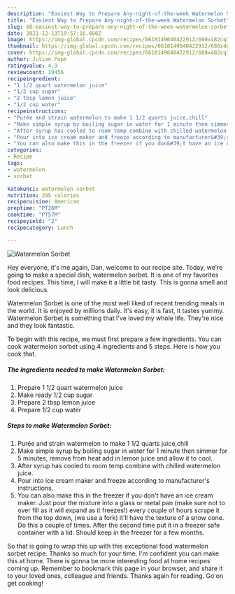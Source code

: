 ```yaml
---
description: "Easiest Way to Prepare Any-night-of-the-week Watermelon Sorbet"
title: "Easiest Way to Prepare Any-night-of-the-week Watermelon Sorbet"
slug: 60-easiest-way-to-prepare-any-night-of-the-week-watermelon-sorbet
date: 2021-12-13T19:57:16.886Z
image: https://img-global.cpcdn.com/recipes/6618149040422912/680x482cq70/watermelon-sorbet-recipe-main-photo.jpg
thumbnail: https://img-global.cpcdn.com/recipes/6618149040422912/680x482cq70/watermelon-sorbet-recipe-main-photo.jpg
cover: https://img-global.cpcdn.com/recipes/6618149040422912/680x482cq70/watermelon-sorbet-recipe-main-photo.jpg
author: Julian Pope
ratingvalue: 4.9
reviewcount: 19456
recipeingredient:
- "1 1/2 quart watermelon juice"
- "1/2 cup sugar"
- "2 tbsp lemon juice"
- "1/2 cup water"
recipeinstructions:
- "Purée and strain watermelon to make 1 1/2 quarts juice,chill"
- "Make simple syrup by boiling sugar in water for 1 minute then simmer for 5 minutes, remove from heat add in lemon juice and allow it to cool."
- "After syrup has cooled to room temp combine with chilled watermelon juice."
- "Pour into ice cream maker and freeze according to manufacturer&#39;s instructions."
- "You can also make this in the freezer if you don&#39;t have an ice cream maker. Just pour the mixture into a glass or metal pan (make sure not to over fill as it will expand as it freezes!) every couple of hours scrape it from the top down, (we use a fork) it&#39;ll have the texture of a snow cone. Do this a couple of times. After the second time put it in a freezer safe container with a lid. Should keep in the freezer for a few months."
categories:
- Recipe
tags:
- watermelon
- sorbet

katakunci: watermelon sorbet 
nutrition: 295 calories
recipecuisine: American
preptime: "PT26M"
cooktime: "PT57M"
recipeyield: "2"
recipecategory: Lunch

---
```



![Watermelon Sorbet](https://img-global.cpcdn.com/recipes/6618149040422912/680x482cq70/watermelon-sorbet-recipe-main-photo.jpg)

Hey everyone, it's me again, Dan, welcome to our recipe site. Today, we're going to make a special dish, watermelon sorbet. It is one of my favorites food recipes. This time, I will make it a little bit tasty. This is gonna smell and look delicious.



Watermelon Sorbet is one of the most well liked of recent trending meals in the world. It is enjoyed by millions daily. It's easy, it is fast, it tastes yummy. Watermelon Sorbet is something that I've loved my whole life. They're nice and they look fantastic.


To begin with this recipe, we must first prepare a few ingredients. You can cook watermelon sorbet using 4 ingredients and 5 steps. Here is how you cook that.

<!--inarticleads1-->

##### The ingredients needed to make Watermelon Sorbet:

1. Prepare 1 1/2 quart watermelon juice
1. Make ready 1/2 cup sugar
1. Prepare 2 tbsp lemon juice
1. Prepare 1/2 cup water




<!--inarticleads2-->

##### Steps to make Watermelon Sorbet:

1. Purée and strain watermelon to make 1 1/2 quarts juice,chill
1. Make simple syrup by boiling sugar in water for 1 minute then simmer for 5 minutes, remove from heat add in lemon juice and allow it to cool.
1. After syrup has cooled to room temp combine with chilled watermelon juice.
1. Pour into ice cream maker and freeze according to manufacturer&#39;s instructions.
1. You can also make this in the freezer if you don&#39;t have an ice cream maker. Just pour the mixture into a glass or metal pan (make sure not to over fill as it will expand as it freezes!) every couple of hours scrape it from the top down, (we use a fork) it&#39;ll have the texture of a snow cone. Do this a couple of times. After the second time put it in a freezer safe container with a lid. Should keep in the freezer for a few months.




So that is going to wrap this up with this exceptional food watermelon sorbet recipe. Thanks so much for your time. I'm confident you can make this at home. There is gonna be more interesting food at home recipes coming up. Remember to bookmark this page in your browser, and share it to your loved ones, colleague and friends. Thanks again for reading. Go on get cooking!
